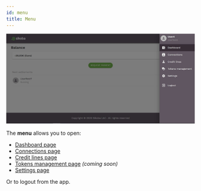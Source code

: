 ```yaml
---
id: menu
title: Menu
---
```


<img src="../assets/web/menu.JPG" alt="menu image" />

The **menu** allows you to open:

- [Dashboard page](dashboard.md)
- [Connections page](connections-page.md)
- [Credit lines page](credit-lines-page.md)
- [Tokens management page](tokens-management-page.md) *(coming soon)*
- [Settings page](settings-page.md)

Or to logout from the app.
